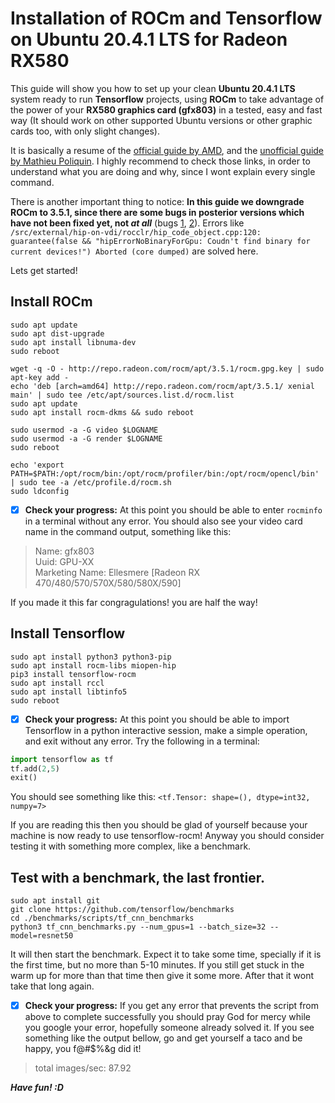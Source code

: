 # Installation of ROCm and Tensorflow on Ubuntu 20.4.1 LTS for Radeon RX580 
This guide will show you how to set up your clean **Ubuntu 20.4.1 LTS** system ready to run **Tensorflow** projects, using **ROCm** to take advantage of the power of your **RX580 graphics card (gfx803)** in a tested, easy and fast way (It should work on other supported Ubuntu versions or other graphic cards too, with only slight changes).

It is basically a resume of the [official guide by AMD](https://rocmdocs.amd.com/en/latest/Installation_Guide/Installation-Guide.html), and the [unofficial guide by Mathieu Poliquin](https://rocmdocs.amd.com/en/latest/Installation_Guide/Installation-Guide.html). I highly recommend to check those links, in order to understand what you are doing and why, since I wont explain every single command.

There is another important thing to notice: **In this guide we downgrade ROCm to 3.5.1, since there are some bugs in posterior versions which have not been fixed yet, not *at all*** (bugs [1](https://github.com/RadeonOpenCompute/ROCm/issues/1269), [2](https://github.com/RadeonOpenCompute/ROCm/issues/1265)). Errors like `/src/external/hip-on-vdi/rocclr/hip_code_object.cpp:120: guarantee(false && "hipErrorNoBinaryForGpu: Coudn't find binary for current devices!") Aborted (core dumped)` are solved here.

Lets get started!
## Install ROCm
```
sudo apt update
sudo apt dist-upgrade
sudo apt install libnuma-dev
sudo reboot
```
```
wget -q -O - http://repo.radeon.com/rocm/apt/3.5.1/rocm.gpg.key | sudo apt-key add -
echo 'deb [arch=amd64] http://repo.radeon.com/rocm/apt/3.5.1/ xenial main' | sudo tee /etc/apt/sources.list.d/rocm.list
sudo apt update
sudo apt install rocm-dkms && sudo reboot
```
```
sudo usermod -a -G video $LOGNAME
sudo usermod -a -G render $LOGNAME
sudo reboot
```
```
echo 'export PATH=$PATH:/opt/rocm/bin:/opt/rocm/profiler/bin:/opt/rocm/opencl/bin' | sudo tee -a /etc/profile.d/rocm.sh
sudo ldconfig
```
- [x] **Check your progress:** At this point you should be able to enter `rocminfo` in a terminal without any error. You should also see your video card name in the command output, something like this:
> Name:                    gfx803                             
> Uuid:                    GPU-XX                             
> Marketing Name:          Ellesmere [Radeon RX 470/480/570/570X/580/580X/590]

If you made it this far congragulations! you are half the way!
## Install Tensorflow
```
sudo apt install python3 python3-pip
sudo apt install rocm-libs miopen-hip
pip3 install tensorflow-rocm
sudo apt install rccl
sudo apt install libtinfo5
sudo reboot
```
- [x] **Check your progress:** At this point you should be able to import Tensorflow in a python interactive session, make a simple operation, and exit without any error. Try the following in a terminal:
```python
import tensorflow as tf
tf.add(2,5)
exit()
```
You should see something like this: `<tf.Tensor: shape=(), dtype=int32, numpy=7>`

If you are reading this then you should be glad of yourself because your machine is now ready to use tensorflow-rocm! Anyway you should consider testing it with something more complex, like a benchmark.
## Test with a benchmark, the last frontier.
```
sudo apt install git
git clone https://github.com/tensorflow/benchmarks
cd ./benchmarks/scripts/tf_cnn_benchmarks
python3 tf_cnn_benchmarks.py --num_gpus=1 --batch_size=32 --model=resnet50
```
It will then start the benchmark. Expect it to take some time, specially if it is the first time, but no more than 5-10 minutes. If you still get stuck in the warm up for more than that time then give it some more. After that it wont take that long again.

- [x] **Check your progress:** If you get any error that prevents the script from above to complete successfully you should pray God for mercy while you google your error, hopefully someone already solved it. If you see something like the output bellow, go and get yourself a taco and be happy, you f@#$%&g did it!
> total images/sec: 87.92

***Have fun! :D***
